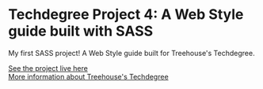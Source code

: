 # Techdegree Project 4: A Web Style guide built with SASS
My first SASS project! A Web Style guide built for Treehouse's Techdegree.

<a href="https://andi-sketches.github.io/style-guide/">See the project live here</a><br>
<a href="https://teamtreehouse.com/techdegree/front-end-web-development-2">More information about Treehouse's Techdegree</a>
